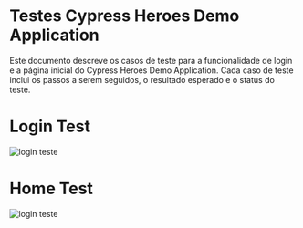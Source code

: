 # Testes Cypress Heroes Demo Application

Este documento descreve os casos de teste para a funcionalidade de login e a página inicial do Cypress Heroes Demo Application. Cada caso de teste inclui os passos a serem seguidos, o resultado esperado e o status do teste.

# Login Test

<img src="../cypress-heroes/imagens/testin_Casa_Login.png" alt="login teste">

# Home Test

<img src="../cypress-heroes/imagens/testin_Casa_Home.png.png" alt="login teste">

